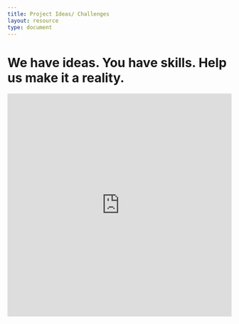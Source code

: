 ```yaml
---
title: Project Ideas/ Challenges
layout: resource
type: document
---
```


# We have ideas. You have skills. Help us make it a reality.

<iframe width="100%" height="500" src="https://docs.codefordc.org/s/r1AlK2je-" frameborder="0"></iframe>